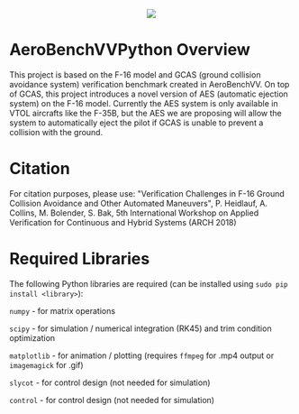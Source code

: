 ﻿<p align="center"> <img src="gcas_py.gif"/> </p>

# AeroBenchVVPython Overview
This project is based on the F-16 model and GCAS (ground collision avoidance system) verification benchmark created in AeroBenchVV. On top of GCAS, this project introduces a novel version of AES (automatic ejection system) on the F-16 model. Currently the AES system is only available in VTOL aircrafts like the F-35B, but the AES we are proposing will allow the system to automatically eject the pilot if GCAS is unable to prevent a collision with the ground.

# Citation

For citation purposes, please use: "Verification Challenges in F-16 Ground Collision Avoidance and Other Automated Maneuvers", P. Heidlauf, A. Collins, M. Bolender, S. Bak, 5th International Workshop on Applied Verification for Continuous and Hybrid Systems (ARCH 2018)

# Required Libraries 

The following Python libraries are required (can be installed using `sudo pip install <library>`):

`numpy` - for matrix operations

`scipy` - for simulation / numerical integration (RK45) and trim condition optimization 

`matplotlib` - for animation / plotting (requires `ffmpeg` for .mp4 output or `imagemagick` for .gif)

`slycot` - for control design (not needed for simulation)

`control` - for control design (not needed for simulation)

